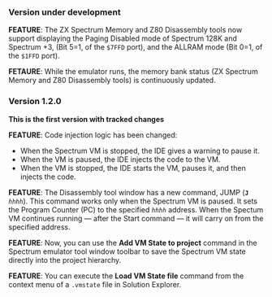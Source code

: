 ### Version under development

__FEATURE__: The ZX Spectrum Memory and Z80 Disassembly tools now support displaying the Paging Disabled mode
of Spectrum 128K and Spectrum +3, (Bit 5=1, of the `$7FFD` port), and the ALLRAM mode (Bit 0=1, of the `$1FFD` port).

__FETAURE__: While the emulator runs, the memory bank status (ZX Spectrum Memory and Z80 Disassembly tools) is continuously
updated.

### Version 1.2.0

__This is the first version with tracked changes__

__FEATURE__: Code injection logic has been changed:
  * When the Spectrum VM is stopped, the IDE gives a warning to pause it.
  * When the VM is paused, the IDE injects the code to the VM.
  * When the VM is stopped, the IDE starts the VM, pauses it, and then injects the code.

__FEATURE__: The Disassembly tool window has a new command, JUMP (__`J`__ _`hhhh`_). 
This command works only when the Spectrum VM is paused. It sets the Program Counter (PC) to the
specified _`hhhh`_ address. When the Spectum VM continues running &mdash; after the Start command &mdash;
it will carry on from the specified address.
 
__FEATURE__: Now, you can use the __Add VM State to project__ command in the Spectrum emulator tool window
toolbar to save the Spectrum VM state directly into the project hierarchy.

__FEATURE__: You can execute the __Load VM State file__ command from the context menu of a `.vmstate` file in Solution Explorer.